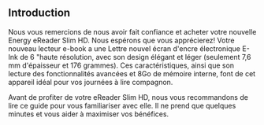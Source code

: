 ## Introduction

Nous vous remercions de nous avoir fait confiance et acheter votre nouvelle Energy eReader Slim HD. Nous espérons que vous apprécierez! Votre nouveau lecteur e-book a une Lettre nouvel écran d'encre électronique E-Ink de 6 "haute résolution, avec son design élégant et léger (seulement 7,6 mm d'épaisseur et 176 grammes). Ces caractéristiques, ainsi que son lecture des fonctionnalités avancées et 8Go de mémoire interne, font de cet appareil idéal pour vos journées à lire compagnon.

Avant de profiter de votre eReader Slim HD, nous vous recommandons de lire ce guide pour vous familiariser avec elle. Il ne prend que quelques minutes et vous aider à maximiser vos bénéfices.
